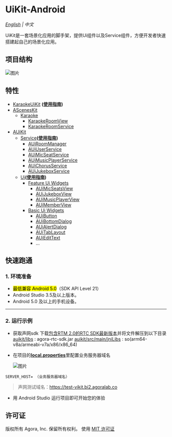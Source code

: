 # UiKit-Android

*[English](README.md) | 中文*

UiKit是一套场景化应用的脚手架，提供Ui组件以及Service组件，方便开发者快速搭建起自己的场景化应用。


## 项目结构
![图片](https://download.agora.io/demo/release/UiKit.png)


## 特性
- [KaraokeUiKit](examples/AUIKitKaraoke/src/main/java/io/agora/app/karaoke/kit) **([使用指南](doc/KaraokeUiKit.zh.md))**
- [AScenesKit](asceneskit)
    - [Karaoke](asceneskit/src/main/java/io/agora/asceneskit/karaoke)
        - [KaraokeRoomView](asceneskit/src/main/java/io/agora/asceneskit/karaoke/KaraokeRoomView.kt)
        - [KaraokeRoomService](asceneskit/src/main/java/io/agora/asceneskit/karaoke/IKaraokeRoomService.kt)
- [AUiKit](auikit)
    - [Service](auikit/src/main/java/io/agora/auikit/service)**([使用指南](doc/AUiKit-Service.zh.md))**
        - [AUiRoomManager](auikit/src/main/java/io/agora/auikit/service/IAUiRoomManager.java)
        - [AUiUserService](auikit/src/main/java/io/agora/auikit/service/IAUiUserService.java)
        - [AUiMicSeatService](auikit/src/main/java/io/agora/auikit/service/IAUiMicSeatService.java)
        - [AUiMusicPlayerService](auikit/src/main/java/io/agora/auikit/service/IAUiMusicPlayerService.java)
        - [AUiChorusService](auikit/src/main/java/io/agora/auikit/service/IAUiChorusService.java)
        - [AUiJukeboxService](auikit/src/main/java/io/agora/auikit/service/IAUiJukeboxService.java)
    - [Ui](auikit/src/main/java/io/agora/auikit/ui)**([使用指南](doc/AUiKit-Ui.zh.md))**
        - [Feature Ui Widgets](auikit/src/main/java/io/agora/auikit/ui)
            - [AUiMicSeatsView](auikit/src/main/java/io/agora/auikit/ui/micseats/impl/AUIMicSeatsView.java)
            - [AUiJukeboxView](auikit/src/main/java/io/agora/auikit/ui/jukebox/impl/AUiJukeboxView.java)
            - [AUiMusicPlayerView](auikit/src/main/java/io/agora/auikit/ui/musicplayer/impl/AUiMusicPlayerView.java)
            - [AUiMemberView](auikit/src/main/java/io/agora/auikit/ui/member/impl/AUiRoomMemberListView.kt)
        - [Basic Ui Widgets](auikit/src/main/java/io/agora/auikit/ui/basic)
            - [AUiButton](auikit/src/main/java/io/agora/auikit/ui/basic/AUiButton.java)
            - [AUiBottomDialog](auikit/src/main/java/io/agora/auikit/ui/basic/AUiBottomDialog.java)
            - [AUiAlertDialog](auikit/src/main/java/io/agora/auikit/ui/basic/AUiAlertDialog.java)
            - [AUiTabLayout](auikit/src/main/java/io/agora/auikit/ui/basic/AUiTabLayout.java)
            - [AUiEditText](auikit/src/main/java/io/agora/auikit/ui/basic/AUiEditText.java)
            - ...

## 快速跑通

### 1. 环境准备

- <mark>最低兼容 Android 5.0</mark>（SDK API Level 21）
- Android Studio 3.5及以上版本。
- Android 5.0 及以上的手机设备。

---

### 2. 运行示例
- 获取声网sdk
  下载[包含RTM 2.0的RTC SDK最新版本](https://download.agora.io/sdk/release/Agora_Native_SDK_for_Android_RTM_2_0.zip)并将文件解压到以下目录
  [auikit/libs](auikit/libs) : agora-rtc-sdk.jar
  [auikit/src/main/jniLibs](uikit/src/main/jniLibs) : so(arm64-v8a/armeabi-v7a/x86/x86_64)

- 在项目的[**local.properties**](/local.properties)里配置业务服务器域名

  ![图片](https://accktvpic.oss-cn-beijing.aliyuncs.com/pic/github_readme/uikit/config_serverhost_android.png)

``` 
SERVER_HOST= （业务服务器域名）
```

> 声网测试域名：https://test-vikit.bi2.agoralab.co

- 用 Android Studio 运行项目即可开始您的体验

## 许可证
版权所有 Agora, Inc. 保留所有权利。
使用 [MIT 许可证](LICENSE)
